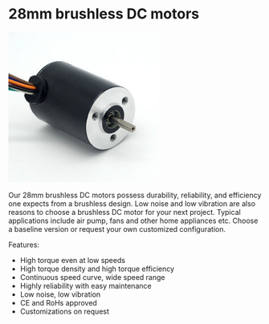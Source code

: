 # 28mm brushless DC motors

![28mm brushless DC motors](https://github.com/3rdEyeLabs-io/LDO-Motors/blob/main/Brushless%20Motor/28mm%20Brushless%20DC%20Series/28mm%20Brushless%20DC%20Series.jpg)

Our 28mm brushless DC motors possess durability, reliability, and efficiency one expects from a brushless design.
Low noise and low vibration are also reasons to choose a brushless DC motor for your next project.
Typical applications include air pump, fans and other home appliances etc. 
Choose a baseline version or request your own customized configuration.

Features:

* High torque even at low speeds
* High torque density and high torque efficiency
* Continuous speed curve, wide speed range
* Highly reliability with easy maintenance
* Low noise, low vibration
* CE and RoHs approved
* Customizations on request